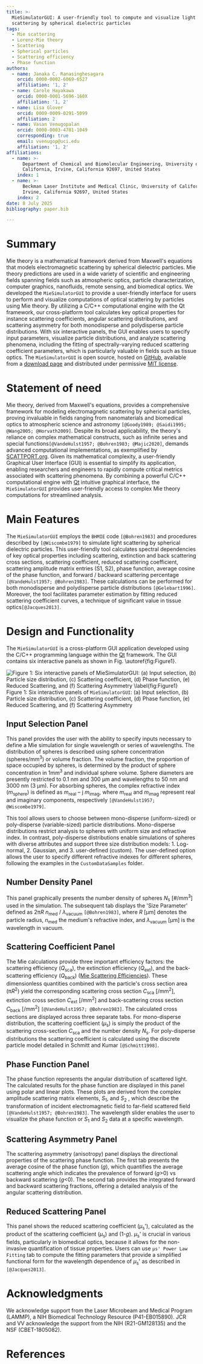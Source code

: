 ```yaml
---
title: >-
  MieSimulatorGUI: A user-friendly tool to compute and visualize light
  scattering by spherical dielectric particles
tags:
  - Mie scattering
  - Lorenz-Mie theory
  - Scattering
  - Spherical particles
  - Scattering efficiency
  - Phase function
authors:
  - name: Janaka C. Ranasinghesagara
    orcid: 0000-0002-6069-6527
    affiliation: '1, 2'
  - name: Carole Hayakawa
    orcid: 0000-0001-5696-160X
    affiliation: '1, 2'
  - name: Lisa Glover
    orcid: 0009-0009-0291-5099
    affiliation: 2
  - name: Vasan Venugopalan
    orcid: 0000-0003-4781-1049
    corresponding: true
    email: vvenugop@uci.edu
    affiliation: '1, 2'
affiliations:
  - name: >-
      Department of Chemical and Biomolecular Engineering, University of
      California, Irvine, California 92697, United States
    index: 1
  - name: >-
      Beckman Laser Institute and Medical Clinic, University of California,
      Irvine, California 92697, United States
    index: 2
date: 8 July 2025
bibliography: paper.bib

---
```


[comment]: https://joss.theoj.org/]

# Summary

Mie theory is a mathematical framework derived from Maxwell's equations that models electromagnetic scattering by spherical dielectric particles.  Mie theory predictions are used in a wide variety of scientific and engineering fields spanning fields such as atmospheric optics, particle characterization, computer graphics, nanofluids, remote sensing, and biomedical optics. We developed the `MieSimulatorGUI` to provide a user-friendly interface for users to perform and visualize computations of optical scattering by particles using Mie theory. By utilizing a C/C++ computational engine with the Qt framework, our cross-platform tool calculates key optical properties for instance scattering coefficients, angular scattering distributions, and scattering asymmetry for both monodisperse and polydisperse particle distributions. With six interactive panels, the GUI enables users to specify input parameters, visualize particle distributions, and analyze scattering phenomena, including the fitting of spectrally-varying reduced scattering coefficient parameters, which is particularly valuable in fields such as tissue optics. The `MieSimulatorGUI` is open source, hosted on [GitHub](https://github.com/VirtualPhotonics/MieSimulatorGUI), available from a [download page](https://github.com/VirtualPhotonics/MieSimulatorGUI/wiki/Downloads) and distributed under permissive [MIT license](https://opensource.org/license/mit).

# Statement of need

Mie theory, derived from Maxwell's equations, provides a comprehensive framework for modeling electromagnetic scattering by spherical particles, proving invaluable in fields ranging from nanomaterials and biomedical optics to atmospheric science and astronomy `[@Goody1989; @Saidi1995; @Wang2005; @Horvath2009]`. Despite its broad applicability, the theory's reliance on complex mathematical constructs, such as infinite series and special functions`[@VandeHulst1957; @Bohren1983; @Majic2020]`, demands advanced computational implementations, as exemplified by [SCATTPORT.org](https://scattport.org). Given its mathematical complexity, a user-friendly Graphical User Interface (GUI) is essential to simplify its application, enabling researchers and engineers to rapidly compute critical metrics associated with scattering phenomena. By combining a powerful C/C++ computational engine with [Qt](https://www.qt.io/) intuitive graphical interface, the `MieSimulatorGUI` provides user-friendly access to complex Mie theory computations for streamlined analysis. 

# Main Features

The `MieSimulatorGUI` employs the `BHMIE` code `[@Bohren1983]` and procedures described by `[@Wiscombe1979]` to simulate light scattering by spherical dielectric particles. This user-friendly tool calculates spectral dependencies of key optical properties including scattering, extinction and back scattering cross sections, scattering coefficient, reduced scattering coefficient, scattering amplitude matrix entries (S1, S2), phase function, average cosine of the phase function, and forward / backward scattering percentage `[@VandeHulst1957; @Bohren1983]`. These calculations can be performed for both monodisperse and polydisperse particle distributions `[@Gelebart1996]`. Moreover, the tool facilitates parameter estimation by fitting reduced scattering coefficient curves, a technique of significant value in tissue optics`[@Jacques2013]`. 

# Design and Functionality

The `MieSimulatorGUI` is a cross-platform GUI application developed using the C/C++ programming language within the [Qt](https://www.qt.io/) framework. The GUI contains six interactive panels as shown in Fig. \autoref{fig:Figure1}. 

![Figure 1: Six interactive panels of `MieSimulatorGUI`: (a) Input selection, (b) Particle size distribution, (c) Scattering coefficient, (d) Phase function, (e) Reduced Scattering,  and (f) Scattering Asymmetry \label{fig:Figure1}](Figure1.png)
Figure 1: Six interactive panels of `MieSimulatorGUI`: (a) Input selection, (b) Particle size distribution, (c) Scattering coefficient, (d) Phase function, (e) Reduced Scattering, and (f) Scattering Asymmetry

## Input Selection Panel

This panel provides the user with the ability to specify inputs necessary to define a Mie simulation for single wavelength or series of wavelengths. The distribution of spheres is described using sphere concentration (spheres/mm<sup>3</sup>) or volume fraction. The volume fraction, the proportion of space occupied by spheres, is determined by the product of sphere concentration in 1mm<sup>3</sup> and individual sphere volume. Sphere diameters are presently restricted to 0.1 nm and 300 μm and wavelengths to 50 nm and 3000 nm (3 µm). For absorbing spheres, the complex refractive index (*m*<sub>sphere</sub>) is defined as *m*<sub>real</sub> – j *m*<sub>imag</sub>, where *m*<sub>real</sub> and *m*<sub>imag</sub> represent real and imaginary components, respectively `[@VandeHulst1957; @Wiscombe1979]`. 

This tool allows users to choose between mono-disperse (uniform-sized) or poly-disperse (variable-sized) particle distributions. Mono-disperse distributions restrict analysis to spheres with uniform size and refractive index. In contrast, poly-disperse distributions enable simulations of spheres with diverse attributes and support three size distribution models: 1. Log-normal, 2. Gaussian, and 3. user-defined (custom). The user-defined option allows the user to specify different refractive indexes for different spheres, following the examples in the `CustomDataSamples` folder. 

## Number Density Panel

This panel graphically presents the number density of spheres *N*<sub>s</sub> [#/mm<sup>3</sup>] used in the simulation.  The subsequent tab displays the 'Size Parameter' defined as 2π*R* *n*<sub>med</sub> / *λ*<sub>vacuum</sub> `[@Bohren1983]`, where *R* [µm] denotes the particle radius, *n*<sub>med</sub>  the medium's refractive index, and *λ*<sub>vacuum</sub> [µm] is the wavelength in vacuum. 

## Scattering Coefficient Panel

The Mie calculations provide three important efficiency factors: the scattering efficiency (*Q*<sub>sca</sub>), the extinction efficiency (*Q*<sub>ext</sub>), and the back-scattering efficiency (*Q*<sub>back</sub>) ([Mie Scattering Efficiencies](https://miepython.readthedocs.io/en/latest/02_efficiencies.html)). These dimensionless quantities combined with the particle's cross section area (π*R*<sup>2</sup>) yield the corresponding scattering cross section *C*<sub>sca</sub> [/mm<sup>2</sup>], extinction cross section *C*<sub>ext</sub> [/mm<sup>2</sup>] and back-scattering cross section *C*<sub>back</sub> [/mm<sup>2</sup>] `[@VandeHulst1957; @Bohren1983]`. The calculated cross sections are displayed across three separate tabs. 
For mono-disperse distribution, the scattering coefficient (*µ*<sub>s</sub>)  is simply the product of the scattering cross-section *C*<sub>sca</sub> and the number density *N*<sub>s</sub>.  For poly-disperse distributions the scattering coefficient is calculated using the discrete particle model detailed in Schmitt and Kumar `[@Schmitt1998]`. 

## Phase Function Panel

The phase function represents the angular distribution of scattered light.  The calculated results for the phase function are displayed in this panel using polar and linear plots. These plots are derived from the complex amplitude scattering matrix elements, *S*<sub>1</sub>, and  *S*<sub>2</sub> , which describe the transformation of incident electromagnetic field to far-field scattered field `[@VandeHulst1957; @Bohren1983]`. The wavelength slider enables the user to visualize the phase function or *S*<sub>1</sub> and *S*<sub>2</sub> data at a specific wavelength.

## Scattering Asymmetry Panel

The scattering asymmetry (anisotropy) panel displays the directional properties of the scattering phase function. The first tab presents the average cosine of the phase function (*g*), which quantifies the average scattering angle which indicates the prevalence of forward (*g*>0) vs backward scattering (*g*<0). The second tab provides the integrated forward and backward scattering fractions, offering a detailed analysis of the angular scattering distribution.

## Reduced Scattering Panel

This panel shows the reduced scattering coefficient (*µ*<sub>s</sub>'), calculated as the product of the scattering coefficient (*µ*<sub>s</sub>) and (1-*g*). *µ*<sub>s</sub>' is crucial in various fields, particularly in biomedical optics, because it allows for the non-invasive quantification of tissue properties. Users can use `µs' Power Law Fitting`  tab to compute the fitting parameters that provide a simplified functional form for the wavelength dependence of *µ*<sub>s</sub>' as described in `[@Jacques2013]`.



# Acknowledgments

We acknowledge support from the Laser Microbeam and Medical Program (LAMMP), a NIH Biomedical Technology Resource (P41-EB015890). JCR and VV acknowledge the support from the NIH (R21-GM128135) and the NSF (CBET-1805082).

# References
